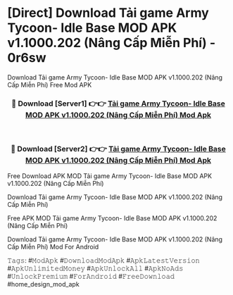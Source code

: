 # [Direct] Download Tải game Army Tycoon- Idle Base MOD APK v1.1000.202 (Nâng Cấp Miễn Phí) - 0r6sw
Download Tải game Army Tycoon- Idle Base MOD APK v1.1000.202 (Nâng Cấp Miễn Phí) Free Mod APK

<div align="center">
<h3>🔴 Download [Server1] 👉👉 <a href="https://apk-comot.site?title=Tải_game_Army_Tycoon-_Idle_Base_MOD_APK_v1.1000.202_(Nâng_Cấp_Miễn_Phí)">Tải game Army Tycoon- Idle Base MOD APK v1.1000.202 (Nâng Cấp Miễn Phí) Mod Apk</a></h3><br>

<h3>🔴 Download [Server2] 👉👉 <a href="https://apk-comot.site?title=Tải_game_Army_Tycoon-_Idle_Base_MOD_APK_v1.1000.202_(Nâng_Cấp_Miễn_Phí)">Tải game Army Tycoon- Idle Base MOD APK v1.1000.202 (Nâng Cấp Miễn Phí) Mod Apk</a></h3>
</div>


Free Download APK MOD Tải game Army Tycoon- Idle Base MOD APK v1.1000.202 (Nâng Cấp Miễn Phí)

Download Tải game Army Tycoon- Idle Base MOD APK v1.1000.202 (Nâng Cấp Miễn Phí) 

Free APK MOD Tải game Army Tycoon- Idle Base MOD APK v1.1000.202 (Nâng Cấp Miễn Phí) 

Download Tải game Army Tycoon- Idle Base MOD APK v1.1000.202 (Nâng Cấp Miễn Phí) Mod For Android

𝚃𝚊𝚐𝚜: #𝙼𝚘𝚍𝙰𝚙𝚔 #𝙳𝚘𝚠𝚗𝚕𝚘𝚊𝚍𝙼𝚘𝚍𝙰𝚙𝚔 #𝙰𝚙𝚔𝙻𝚊𝚝𝚎𝚜𝚝𝚅𝚎𝚛𝚜𝚒𝚘𝚗 #𝙰𝚙𝚔𝚄𝚗𝚕𝚒𝚖𝚒𝚝𝚎𝚍𝙼𝚘𝚗𝚎𝚢 #𝙰𝚙𝚔𝚄𝚗𝚕𝚘𝚌𝚔𝙰𝚕𝚕 #𝙰𝚙𝚔𝙽𝚘𝙰𝚍𝚜 #𝚄𝚗𝚕𝚘𝚌𝚔𝙿𝚛𝚎𝚖𝚒𝚞𝚖 #𝙵𝚘𝚛𝙰𝚗𝚍𝚛𝚘𝚒𝚍 #𝙵𝚛𝚎𝚎𝙳𝚘𝚠𝚗𝚕𝚘𝚊𝚍 #home_design_mod_apk
